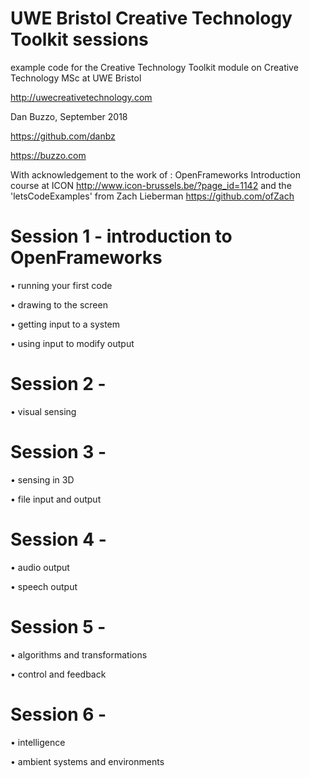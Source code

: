 # UWE Bristol Creative Technology Toolkit sessions

example code for the Creative Technology Toolkit module on Creative Technology MSc at UWE Bristol

http://uwecreativetechnology.com

Dan Buzzo, September 2018

https://github.com/danbz

https://buzzo.com

With acknowledgement to the work of :
OpenFrameworks Introduction course at ICON http://www.icon-brussels.be/?page_id=1142
and
the 'letsCodeExamples' from Zach Lieberman https://github.com/ofZach

# Session 1 - introduction to OpenFrameworks

• running your first code

• drawing to the screen

• getting input to a system

• using input to modify output

# Session 2 -

• visual sensing


# Session 3 -

• sensing in 3D

• file input and output

# Session 4 -

• audio output

• speech output

# Session 5 -

• algorithms and transformations

• control and feedback

# Session 6 -

• intelligence

• ambient systems and environments
